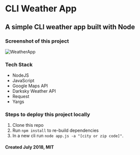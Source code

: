 # CLI Weather App

## A simple CLI weather app built with Node

### Screenshot of this project

![WeatherApp](https://raw.github.com/captnwalker/weather-app/master/img/screenshot.jpg "WeatherApp")

### Tech Stack

- NodeJS
- JavaScript
- Google Maps API
- Darksky Weather API
- Request
- Yargs

### Steps to deploy this project locally

1.  Clone this repo
2.  Run `npm install` to re-build dependencies
3.  In a new cli run `node app.js -a "[city or zip code]"`.

#### Created July 2018, MIT